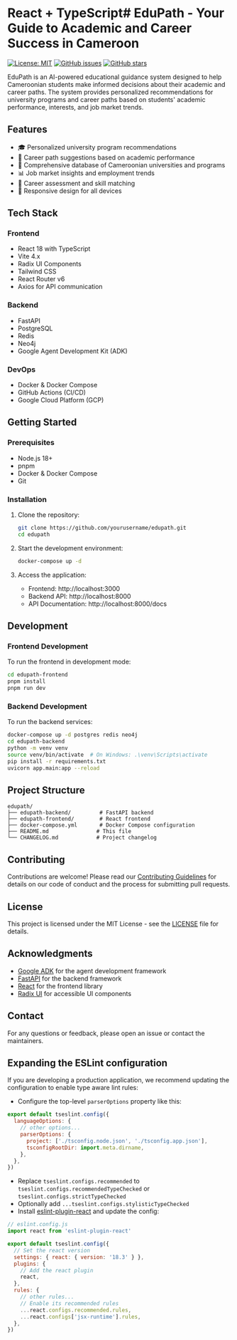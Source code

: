 # React + TypeScript# EduPath - Your Guide to Academic and Career Success in Cameroon

[![License: MIT](https://img.shields.io/badge/License-MIT-yellow.svg)](https://opensource.org/licenses/MIT)
[![GitHub issues](https://img.shields.io/github/issues/yourusername/edupath)](https://github.com/yourusername/edupath/issues)
[![GitHub stars](https://img.shields.io/github/stars/yourusername/edupath)](https://github.com/yourusername/edupath/stargazers)

EduPath is an AI-powered educational guidance system designed to help Cameroonian students make informed decisions about their academic and career paths. The system provides personalized recommendations for university programs and career paths based on students' academic performance, interests, and job market trends.

## Features

- 🎓 Personalized university program recommendations
- 💼 Career path suggestions based on academic performance
- 🏫 Comprehensive database of Cameroonian universities and programs
- 📊 Job market insights and employment trends
- 🎯 Career assessment and skill matching
- 📱 Responsive design for all devices

## Tech Stack

### Frontend
- React 18 with TypeScript
- Vite 4.x
- Radix UI Components
- Tailwind CSS
- React Router v6
- Axios for API communication

### Backend
- FastAPI
- PostgreSQL
- Redis
- Neo4j
- Google Agent Development Kit (ADK)

### DevOps
- Docker & Docker Compose
- GitHub Actions (CI/CD)
- Google Cloud Platform (GCP)

## Getting Started

### Prerequisites

- Node.js 18+
- pnpm
- Docker & Docker Compose
- Git

### Installation

1. Clone the repository:
   ```bash
   git clone https://github.com/yourusername/edupath.git
   cd edupath
   ```

2. Start the development environment:
   ```bash
   docker-compose up -d
   ```

3. Access the application:
   - Frontend: http://localhost:3000
   - Backend API: http://localhost:8000
   - API Documentation: http://localhost:8000/docs

## Development

### Frontend Development

To run the frontend in development mode:

```bash
cd edupath-frontend
pnpm install
pnpm run dev
```

### Backend Development

To run the backend services:

```bash
docker-compose up -d postgres redis neo4j
cd edupath-backend
python -m venv venv
source venv/bin/activate  # On Windows: .\venv\Scripts\activate
pip install -r requirements.txt
uvicorn app.main:app --reload
```

## Project Structure

```
edupath/
├── edupath-backend/         # FastAPI backend
├── edupath-frontend/        # React frontend
├── docker-compose.yml       # Docker Compose configuration
├── README.md               # This file
└── CHANGELOG.md            # Project changelog
```

## Contributing

Contributions are welcome! Please read our [Contributing Guidelines](CONTRIBUTING.md) for details on our code of conduct and the process for submitting pull requests.

## License

This project is licensed under the MIT License - see the [LICENSE](LICENSE) file for details.

## Acknowledgments

- [Google ADK](https://developers.google.com/agent-development-kit) for the agent development framework
- [FastAPI](https://fastapi.tiangolo.com/) for the backend framework
- [React](https://reactjs.org/) for the frontend library
- [Radix UI](https://www.radix-ui.com/) for accessible UI components

## Contact

For any questions or feedback, please open an issue or contact the maintainers.

## Expanding the ESLint configuration

If you are developing a production application, we recommend updating the configuration to enable type aware lint rules:

- Configure the top-level `parserOptions` property like this:

```js
export default tseslint.config({
  languageOptions: {
    // other options...
    parserOptions: {
      project: ['./tsconfig.node.json', './tsconfig.app.json'],
      tsconfigRootDir: import.meta.dirname,
    },
  },
})
```

- Replace `tseslint.configs.recommended` to `tseslint.configs.recommendedTypeChecked` or `tseslint.configs.strictTypeChecked`
- Optionally add `...tseslint.configs.stylisticTypeChecked`
- Install [eslint-plugin-react](https://github.com/jsx-eslint/eslint-plugin-react) and update the config:

```js
// eslint.config.js
import react from 'eslint-plugin-react'

export default tseslint.config({
  // Set the react version
  settings: { react: { version: '18.3' } },
  plugins: {
    // Add the react plugin
    react,
  },
  rules: {
    // other rules...
    // Enable its recommended rules
    ...react.configs.recommended.rules,
    ...react.configs['jsx-runtime'].rules,
  },
})
```
